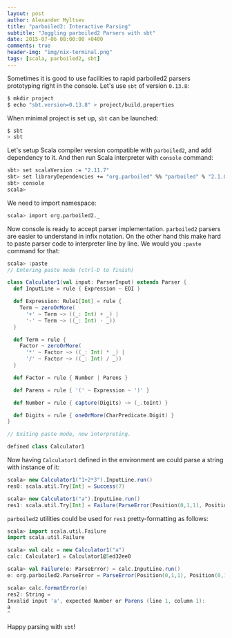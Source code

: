 ```yaml
---
layout: post
author: Alexander Myltsev
title: "parboiled2: Interactive Parsing"
subtitle: "Joggling parboiled2 Parsers with sbt"
date: 2015-07-06 08:00:00 +0400
comments: true
header-img: "img/nix-terminal.png"
tags: [scala, parboiled2, sbt]
---
```


Sometimes it is good to use facilities to rapid parboiled2 parsers prototyping right in the console. Let's use `sbt` of version `0.13.8`:

```bash
$ mkdir project
$ echo "sbt.version=0.13.8" > project/build.properties
```

When minimal project is set up, `sbt` can be launched:

```bash
$ sbt
> sbt
```

Let's setup Scala compiler version compatible with `parboiled2`, and add dependency to it. And then run Scala interpreter with `console` command:

```bash
sbt> set scalaVersion := "2.11.7"
sbt> set libraryDependencies += "org.parboiled" %% "parboiled" % "2.1.0"
sbt> console
scala>
```

We need to import namespace:

```bash
scala> import org.parboiled2._
```

Now console is ready to accept parser implementation. `parboiled2` parsers are easier to understand in infix notation. On the other hand this make hard to paste parser code to interpreter line by line. We would you `:paste` command for that:

```scala
scala> :paste
// Entering paste mode (ctrl-D to finish)

class Calculator1(val input: ParserInput) extends Parser {
  def InputLine = rule { Expression ~ EOI }

  def Expression: Rule1[Int] = rule {
    Term ~ zeroOrMore(
      '+' ~ Term ~> ((_: Int) + _) |
      '-' ~ Term ~> ((_: Int) - _))
  }

  def Term = rule {
    Factor ~ zeroOrMore(
      '*' ~ Factor ~> ((_: Int) * _) |
      '/' ~ Factor ~> ((_: Int) / _))
  }

  def Factor = rule { Number | Parens }

  def Parens = rule { '(' ~ Expression ~ ')' }

  def Number = rule { capture(Digits) ~> (_.toInt) }

  def Digits = rule { oneOrMore(CharPredicate.Digit) }
}

// Exiting paste mode, now interpreting.

defined class Calculator1
```

Now having `Calculator1` defined in the environment we could parse a string with instance of it:

```scala
scala> new Calculator1("1+2*3").InputLine.run()
res0: scala.util.Try[Int] = Success(7)

scala> new Calculator1("a").InputLine.run()
res1: scala.util.Try[Int] = Failure(ParseError(Position(0,1,1), Position(0,1,1), <2 traces>))
```

`parboiled2` utilities could be used for `res1` pretty-formatting as follows:

```scala
scala> import scala.util.Failure
import scala.util.Failure

scala> val calc = new Calculator1("a")
calc: Calculator1 = Calculator1@5ed32ee0

scala> val Failure(e: ParseError) = calc.InputLine.run()
e: org.parboiled2.ParseError = ParseError(Position(0,1,1), Position(0,1,1), <2 traces>)

scala> calc.formatError(e)
res2: String =
Invalid input 'a', expected Number or Parens (line 1, column 1):
a
^
```

Happy parsing with `sbt`!
